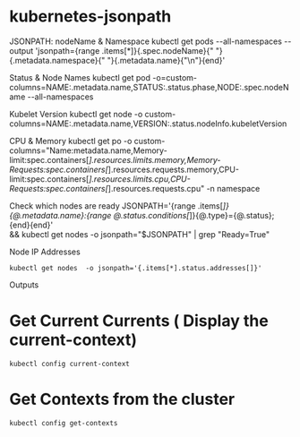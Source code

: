 # kubernetes-jsonpath


JSONPATH: 
nodeName & Namespace
kubectl get pods --all-namespaces --output 'jsonpath={range .items[*]}{.spec.nodeName}{" "}{.metadata.namespace}{" "}{.metadata.name}{"\n"}{end}'

Status & Node Names
kubectl get pod -o=custom-columns=NAME:.metadata.name,STATUS:.status.phase,NODE:.spec.nodeName --all-namespaces


Kubelet Version 
kubectl get node -o custom-columns=NAME:.metadata.name,VERSION:.status.nodeInfo.kubeletVersion 

CPU & Memory
kubectl get po -o custom-columns="Name:metadata.name,Memory-limit:spec.containers[*].resources.limits.memory,Memory-Requests:spec.containers[*].resources.requests.memory,CPU-limit:spec.containers[*].resources.limits.cpu,CPU-Requests:spec.containers[*].resources.requests.cpu" -n namespace

Check which nodes are ready
JSONPATH='{range .items[*]}{@.metadata.name}:{range @.status.conditions[*]}{@.type}={@.status};{end}{end}' \
 && kubectl get nodes -o jsonpath="$JSONPATH" | grep "Ready=True"
 
 
Node IP Addresses 
```
kubectl get nodes  -o jsonpath='{.items[*].status.addresses[]}'
```








Outputs
# Get Current Currents ( Display the current-context)
```
kubectl config current-context
```

# Get Contexts from the cluster
```
kubectl config get-contexts
```